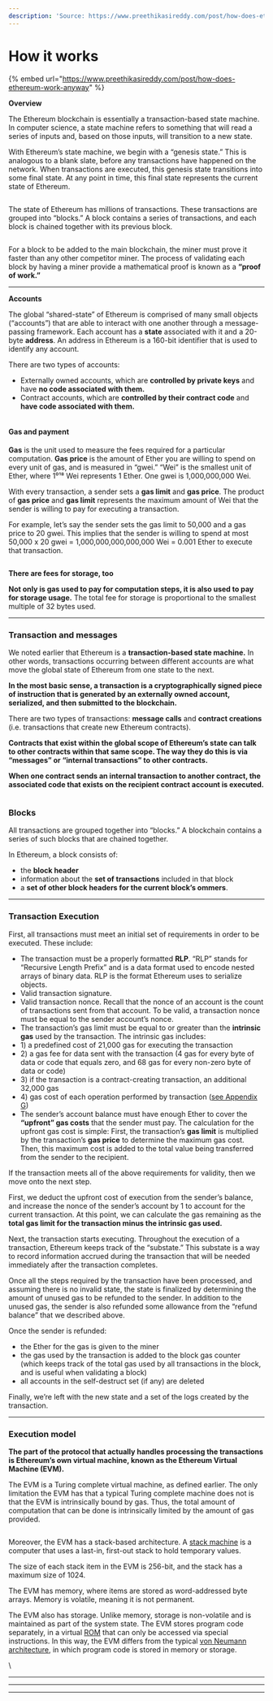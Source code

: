 ```yaml
---
description: 'Source: https://www.preethikasireddy.com/post/how-does-ethereum-work-anyway'
---
```


# How it works

{% embed url="https://www.preethikasireddy.com/post/how-does-ethereum-work-anyway" %}

**Overview**

The Ethereum blockchain is essentially a transaction-based state machine. In computer science, a state machine refers to something that will read a series of inputs and, based on those inputs, will transition to a new state.

With Ethereum’s state machine, we begin with a “genesis state.” This is analogous to a blank slate, before any transactions have happened on the network. When transactions are executed, this genesis state transitions into some final state. At any point in time, this final state represents the current state of Ethereum.

<figure><img src="../../.gitbook/assets/image (5).png" alt=""><figcaption></figcaption></figure>

The state of Ethereum has millions of transactions. These transactions are grouped into “blocks.” A block contains a series of transactions, and each block is chained together with its previous block.

<figure><img src="../../.gitbook/assets/image (21).png" alt=""><figcaption></figcaption></figure>

For a block to be added to the main blockchain, the miner must prove it faster than any other competitor miner. The process of validating each block by having a miner provide a mathematical proof is known as a **“proof of work.”**

****

**Accounts**

The global “shared-state” of Ethereum is comprised of many small objects (“accounts”) that are able to interact with one another through a message-passing framework. Each account has a **state** associated with it and a 20-byte **address**. An address in Ethereum is a 160-bit identifier that is used to identify any account.

There are two types of accounts:

* Externally owned accounts, which are **controlled by private keys** and have **no code associated with them.**
* Contract accounts, which are **controlled by their contract code** and **have code associated with them.**

<figure><img src="../../.gitbook/assets/image (12).png" alt=""><figcaption></figcaption></figure>

#### Gas and payment

**Gas** is the unit used to measure the fees required for a particular computation. **Gas price** is the amount of Ether you are willing to spend on every unit of gas, and is measured in “gwei.” “Wei” is the smallest unit of Ether, where 1⁰¹⁸ Wei represents 1 Ether. One gwei is 1,000,000,000 Wei.

With every transaction, a sender sets a **gas limit** and **gas price**. The product of **gas price** and **gas limit** represents the maximum amount of Wei that the sender is willing to pay for executing a transaction.

For example, let’s say the sender sets the gas limit to 50,000 and a gas price to 20 gwei. This implies that the sender is willing to spend at most 50,000 x 20 gwei = 1,000,000,000,000,000 Wei = 0.001 Ether to execute that transaction.

<figure><img src="../../.gitbook/assets/image (2).png" alt=""><figcaption></figcaption></figure>

**There are fees for storage, too**

**Not only is gas used to pay for computation steps, it is also used to pay for storage usage.** The total fee for storage is proportional to the smallest multiple of 32 bytes used.

****

### Transaction and messages

We noted earlier that Ethereum is a **transaction-based state machine.** In other words, transactions occurring between different accounts are what move the global state of Ethereum from one state to the next.

**In the most basic sense, a transaction is a cryptographically signed piece of instruction that is generated by an externally owned account, serialized, and then submitted to the blockchain.**

There are two types of transactions: **message calls** and **contract creations** (i.e. transactions that create new Ethereum contracts).

**Contracts that exist within the global scope of Ethereum’s state can talk to other contracts within that same scope. The way they do this is via “messages” or “internal transactions” to other contracts.**

**When one contract sends an internal transaction to another contract, the associated code that exists on the recipient contract account is executed.**

<figure><img src="../../.gitbook/assets/image (46).png" alt=""><figcaption></figcaption></figure>

### Blocks

All transactions are grouped together into “blocks.” A blockchain contains a series of such blocks that are chained together.

In Ethereum, a block consists of:

* the **block header**
* information about the **set of transactions** included in that block
* a **set of other block headers for the current block’s ommers**.

****

### Transaction Execution



First, all transactions must meet an initial set of requirements in order to be executed. These include:

* The transaction must be a properly formatted **RLP**. “RLP” stands for “Recursive Length Prefix” and is a data format used to encode nested arrays of binary data. RLP is the format Ethereum uses to serialize objects.
* Valid transaction signature.
* Valid transaction nonce. Recall that the nonce of an account is the count of transactions sent from that account. To be valid, a transaction nonce must be equal to the sender account’s nonce.
* The transaction’s gas limit must be equal to or greater than the **intrinsic gas** used by the transaction. The intrinsic gas includes:
* 1\) a predefined cost of 21,000 gas for executing the transaction
* 2\) a gas fee for data sent with the transaction (4 gas for every byte of data or code that equals zero, and 68 gas for every non-zero byte of data or code)
* 3\) if the transaction is a contract-creating transaction, an additional 32,000 gas
* 4\) gas cost of each operation performed by transaction ([see Appendix G](https://ethereum.github.io/yellowpaper/paper.pdf))
* The sender’s account balance must have enough Ether to cover the **“upfront” gas costs** that the sender must pay. The calculation for the upfront gas cost is simple: First, the transaction’s **gas limit** is multiplied by the transaction’s **gas price** to determine the maximum gas cost. Then, this maximum cost is added to the total value being transferred from the sender to the recipient.

If the transaction meets all of the above requirements for validity, then we move onto the next step.

First, we deduct the upfront cost of execution from the sender’s balance, and increase the nonce of the sender’s account by 1 to account for the current transaction. At this point, we can calculate the gas remaining as the **total gas limit for the transaction minus the intrinsic gas used.**

Next, the transaction starts executing. Throughout the execution of a transaction, Ethereum keeps track of the “substate.” This substate is a way to record information accrued during the transaction that will be needed immediately after the transaction completes.

Once all the steps required by the transaction have been processed, and assuming there is no invalid state, the state is finalized by determining the amount of unused gas to be refunded to the sender. In addition to the unused gas, the sender is also refunded some allowance from the “refund balance” that we described above.

Once the sender is refunded:

* the Ether for the gas is given to the miner
* the gas used by the transaction is added to the block gas counter (which keeps track of the total gas used by all transactions in the block, and is useful when validating a block)
* all accounts in the self-destruct set (if any) are deleted

Finally, we’re left with the new state and a set of the logs created by the transaction.

****

### Execution model

**The part of the protocol that actually handles processing the transactions is Ethereum’s own virtual machine, known as the Ethereum Virtual Machine (EVM).**

The EVM is a Turing complete virtual machine, as defined earlier. The only limitation the EVM has that a typical Turing complete machine does not is that the EVM is intrinsically bound by gas. Thus, the total amount of computation that can be done is intrinsically limited by the amount of gas provided.

<figure><img src="../../.gitbook/assets/image (29).png" alt=""><figcaption></figcaption></figure>

Moreover, the EVM has a stack-based architecture. A [stack machine](https://en.wikipedia.org/wiki/Stack\_machine) is a computer that uses a last-in, first-out stack to hold temporary values.

The size of each stack item in the EVM is 256-bit, and the stack has a maximum size of 1024.

The EVM has memory, where items are stored as word-addressed byte arrays. Memory is volatile, meaning it is not permanent.

The EVM also has storage. Unlike memory, storage is non-volatile and is maintained as part of the system state. The EVM stores program code separately, in a virtual [ROM](https://en.wikipedia.org/wiki/Read-only\_memory) that can only be accessed via special instructions. In this way, the EVM differs from the typical [von Neumann architecture](https://en.wikipedia.org/wiki/Von\_Neumann\_architecture), in which program code is stored in memory or storage.

\








****

****

****
